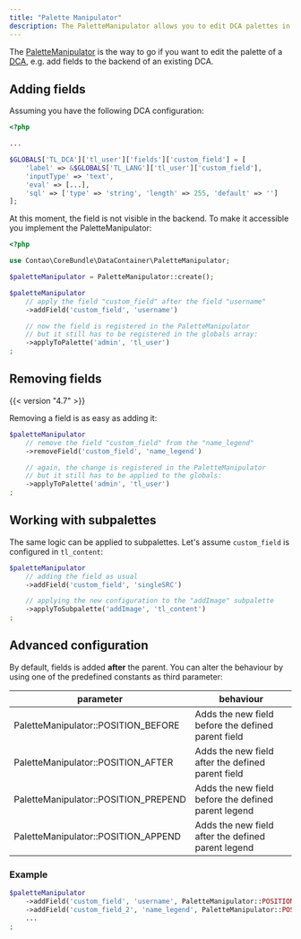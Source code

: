 ```yaml
---
title: "Palette Manipulator"
description: The PaletteManipulator allows you to edit DCA palettes in a more convenient way.
---
```


The [PaletteManipulator](https://github.com/contao/contao/blob/master/core-bundle/src/DataContainer/PaletteManipulator.php) is the way to go if you want to edit the palette of a [DCA](../dca), e.g. add fields to the backend of an existing DCA.

## Adding fields

Assuming you have the following DCA configuration:
```php
<?php

...

$GLOBALS['TL_DCA']['tl_user']['fields']['custom_field'] = [
    'label' => &$GLOBALS['TL_LANG']['tl_user']['custom_field'],
    'inputType' => 'text',
    'eval' => [...],
    'sql' => ['type' => 'string', 'length' => 255, 'default' => '']
];
```

At this moment, the field is not visible in the backend. To make it accessible you implement the PaletteManipulator:

```php
<?php

use Contao\CoreBundle\DataContainer\PaletteManipulator;

$paletteManipulator = PaletteManipulator::create();

$paletteManipulator
    // apply the field "custom_field" after the field "username"
    ->addField('custom_field', 'username')

    // now the field is registered in the PaletteManipulator
    // but it still has to be registered in the globals array:
    ->applyToPalette('admin', 'tl_user') 
;
```

## Removing fields
{{< version "4.7" >}}

Removing a field is as easy as adding it:

```php
$paletteManipulator
    // remove the field "custom_field" from the "name_legend"
    ->removeField('custom_field', 'name_legend')

    // again, the change is registered in the PaletteManipulator
    // but it still has to be applied to the globals:
    ->applyToPalette('admin', 'tl_user')
;
```

## Working with subpalettes

The same logic can be applied to subpalettes. Let's assume `custom_field` is configured in `tl_content`:

```php
$paletteManipulator
    // adding the field as usual
    ->addField('custom_field', 'singleSRC')

    // applying the new configuration to the "addImage" subpalette
    ->applyToSubpalette('addImage', 'tl_content')
;
```

## Advanced configuration

By default, fields is added **after** the parent. You can alter the behaviour by using one of the predefined constants as third parameter:

| parameter                            | behaviour                                           |
|--------------------------------------|-----------------------------------------------------|
| PaletteManipulator::POSITION_BEFORE  | Adds the new field before the defined parent field  |
| PaletteManipulator::POSITION_AFTER   | Adds the new field after the defined parent field   |
| PaletteManipulator::POSITION_PREPEND | Adds the new field before the defined parent legend |
| PaletteManipulator::POSITION_APPEND  | Adds the new field after the defined parent legend  |


### Example

```php
$paletteManipulator
    ->addField('custom_field', 'username', PaletteManipulator::POSITION_AFTER)
    ->addField('custom_field_2', 'name_legend', PaletteManipulator::POSITION_APPEND)
    ...
;
```
